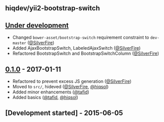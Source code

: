 ## hiqdev/yii2-bootstrap-switch

## [Under development]

- Changed `bower-asset/bootstrap-switch` requirement constraint to `dev-master` ([@SilverFire])
- Added AjaxBootstrapSwitch, LabeledAjaxSwitch ([@SilverFire])
- Refactored BootstrapSwitch and BootstrapSwitchColumn ([@SilverFire])

## [0.1.0] - 2017-01-11

- Refactored to prevent excess JS generation ([@SilverFire])
- Moved to `src/`, hideved ([@SilverFire], [@hiqsol])
- Added minor enhancements ([@tafid])
- Added basics ([@tafid], [@hiqsol])

## [Development started] - 2015-06-05

[@hiqsol]: https://github.com/hiqsol
[sol@hiqdev.com]: https://github.com/hiqsol
[@SilverFire]: https://github.com/SilverFire
[d.naumenko.a@gmail.com]: https://github.com/SilverFire
[@tafid]: https://github.com/tafid
[andreyklochok@gmail.com]: https://github.com/tafid
[@BladeRoot]: https://github.com/BladeRoot
[bladeroot@hiqdev.com]: https://github.com/BladeRoot
[Under development]: https://github.com/hiqdev/yii2-bootstrap-switch/compare/0.1.0...HEAD
[0.1.0]: https://github.com/hiqdev/yii2-bootstrap-switch/releases/tag/0.1.0
